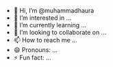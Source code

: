 - 👋 Hi, I’m @muhammadhaura
- 👀 I’m interested in ...
- 🌱 I’m currently learning ...
- 💞️ I’m looking to collaborate on ...
- 📫 How to reach me ...
- 😄 Pronouns: ...
- ⚡ Fun fact: ...

<!---
muhammadhaura/muhammadhaura is a ✨ special ✨ repository because its `README.md` (this file) appears on your GitHub profile.
You can click the Preview link to take a look at your changes.
--->
